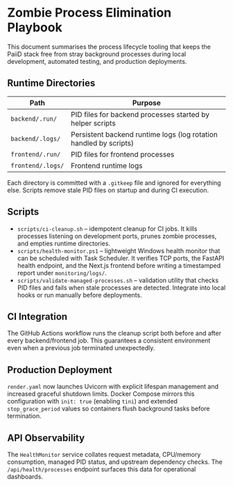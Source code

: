 # Zombie Process Elimination Playbook

This document summarises the process lifecycle tooling that keeps the PaiiD
stack free from stray background processes during local development, automated
testing, and production deployments.

## Runtime Directories

| Path | Purpose |
| ---- | ------- |
| `backend/.run/` | PID files for backend processes started by helper scripts |
| `backend/.logs/` | Persistent backend runtime logs (log rotation handled by scripts) |
| `frontend/.run/` | PID files for frontend processes |
| `frontend/.logs/` | Frontend runtime logs |

Each directory is committed with a `.gitkeep` file and ignored for everything
else. Scripts remove stale PID files on startup and during CI execution.

## Scripts

- `scripts/ci-cleanup.sh` – idempotent cleanup for CI jobs. It kills processes
  listening on development ports, prunes zombie processes, and empties runtime
  directories.
- `scripts/health-monitor.ps1` – lightweight Windows health monitor that can be
  scheduled with Task Scheduler. It verifies TCP ports, the FastAPI health
  endpoint, and the Next.js frontend before writing a timestamped report under
  `monitoring/logs/`.
- `scripts/validate-managed-processes.sh` – validation utility that checks PID
  files and fails when stale processes are detected. Integrate into local hooks
  or run manually before deployments.

## CI Integration

The GitHub Actions workflow runs the cleanup script both before and after every
backend/frontend job. This guarantees a consistent environment even when a
previous job terminated unexpectedly.

## Production Deployment

`render.yaml` now launches Uvicorn with explicit lifespan management and
increased graceful shutdown limits. Docker Compose mirrors this configuration
with `init: true` (enabling `tini`) and extended `stop_grace_period` values so
containers flush background tasks before termination.

## API Observability

The `HealthMonitor` service collates request metadata, CPU/memory consumption,
managed PID status, and upstream dependency checks. The `/api/health/processes`
endpoint surfaces this data for operational dashboards.
